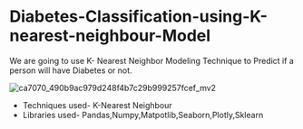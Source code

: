# Diabetes-Classification-using-K-nearest-neighbour-Model
We are going to use K- Nearest Neighbor Modeling Technique to Predict if a person will have Diabetes or not.


![ca7070_490b9ac979d248f4b7c29b999257fcef_mv2](https://user-images.githubusercontent.com/90283295/137861037-6ecba8b7-c92e-4834-87c7-98665c5833be.jpg)


* Techniques used- K-Nearest Neighbour
* Libraries used- Pandas,Numpy,Matpotlib,Seaborn,Plotly,Sklearn

